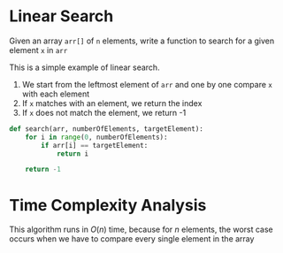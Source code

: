 # Linear Search

Given an array `arr[]` of `n` elements, write a function to search for a given element `x` in `arr`

This is a simple example of linear search. 

1. We start from the leftmost element of `arr` and one by one compare `x` with each element
2. If `x` matches with an element, we return the index 
3. If `x` does not match the element, we return -1

```python
def search(arr, numberOfElements, targetElement):
    for i in range(0, numberOfElements):
        if arr[i] == targetElement:
            return i

    return -1
```

# Time Complexity Analysis

This algorithm runs in $O(n)$ time, because for $n$ elements, the worst case occurs when we have to compare every single element in the array